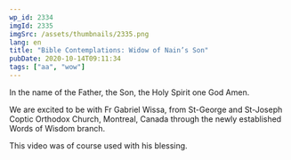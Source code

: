 ```yaml
---
wp_id: 2334
imgId: 2335
imgSrc: /assets/thumbnails/2335.png
lang: en
title: "Bible Contemplations: Widow of Nain’s Son"
pubDate: 2020-10-14T09:11:34
tags: ["aa", "wow"]
---
```

<!-- page: 6 -->

<p>In the name of the Father, the Son, the Holy Spirit one God Amen.</p>
<p>We are excited to be with Fr Gabriel Wissa, from St-George and St-Joseph Coptic Orthodox Church, Montreal, Canada through the newly established Words of Wisdom branch.</p>
<p>This video was of course used with his blessing.</p>
<p>&nbsp;</p>
